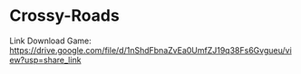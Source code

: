 # Crossy-Roads
 
Link Download Game:
https://drive.google.com/file/d/1nShdFbnaZvEa0UmfZJ19q38Fs6Gvgueu/view?usp=share_link
